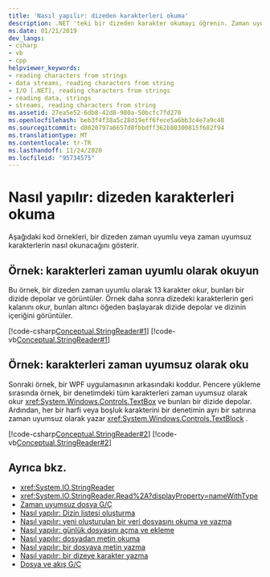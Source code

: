 ```yaml
---
title: 'Nasıl yapılır: dizeden karakterleri okuma'
description: .NET 'teki bir dizeden karakter okumayı öğrenin. Zaman uyumlu ve zaman uyumsuz karakter okuma örneklerine bakın.
ms.date: 01/21/2019
dev_langs:
- csharp
- vb
- cpp
helpviewer_keywords:
- reading characters from strings
- data streams, reading characters from string
- I/O [.NET], reading characters from strings
- reading data, strings
- streams, reading characters from string
ms.assetid: 27ea5e52-6db8-42d8-980a-50bcfc7fd270
ms.openlocfilehash: beb3f4f38a5c28d19eff6fece5a6bb3c4e7a9c48
ms.sourcegitcommit: d8020797a6657d0fbbdff362b80300815f682f94
ms.translationtype: MT
ms.contentlocale: tr-TR
ms.lasthandoff: 11/24/2020
ms.locfileid: "95734575"
---
```

# <a name="how-to-read-characters-from-a-string"></a>Nasıl yapılır: dizeden karakterleri okuma

Aşağıdaki kod örnekleri, bir dizeden zaman uyumlu veya zaman uyumsuz karakterlerin nasıl okunacağını gösterir.  
  
## <a name="example-read-characters-synchronously"></a>Örnek: karakterleri zaman uyumlu olarak okuyun

 Bu örnek, bir dizeden zaman uyumlu olarak 13 karakter okur, bunları bir dizide depolar ve görüntüler. Örnek daha sonra dizedeki karakterlerin geri kalanını okur, bunları altıncı öğeden başlayarak dizide depolar ve dizinin içeriğini görüntüler.  
  
 [!code-csharp[Conceptual.StringReader#1](../../../samples/snippets/csharp/VS_Snippets_CLR/conceptual.stringreader/cs/source.cs#1)]
 [!code-vb[Conceptual.StringReader#1](../../../samples/snippets/visualbasic/VS_Snippets_CLR/conceptual.stringreader/vb/source.vb#1)]  
  
## <a name="example-read-characters-asynchronously"></a>Örnek: karakterleri zaman uyumsuz olarak oku  

 Sonraki örnek, bir WPF uygulamasının arkasındaki koddur. Pencere yükleme sırasında örnek, bir denetimdeki tüm karakterleri zaman uyumsuz olarak okur <xref:System.Windows.Controls.TextBox> ve bunları bir dizide depolar. Ardından, her bir harfi veya boşluk karakterini bir denetimin ayrı bir satırına zaman uyumsuz olarak yazar <xref:System.Windows.Controls.TextBlock> .  
  
 [!code-csharp[Conceptual.StringReader#2](../../../samples/snippets/csharp/VS_Snippets_Wpf/StringReaderWriter/MainWindow.xaml.cs)]
 [!code-vb[Conceptual.StringReader#2](../../../samples/snippets/visualbasic/VS_Snippets_Wpf/StringReaderWriter/MainWindow.xaml.vb)]  
  
## <a name="see-also"></a>Ayrıca bkz.

- <xref:System.IO.StringReader>  
- <xref:System.IO.StringReader.Read%2A?displayProperty=nameWithType>  
- [Zaman uyumsuz dosya G/Ç](asynchronous-file-i-o.md)  
- [Nasıl yapılır: Dizin listesi oluşturma](/previous-versions/dotnet/netframework-4.0/5cf8zcfh(v=vs.100))  
- [Nasıl yapılır: yeni oluşturulan bir veri dosyasını okuma ve yazma](how-to-read-and-write-to-a-newly-created-data-file.md)  
- [Nasıl yapılır: günlük dosyasını açma ve ekleme](how-to-open-and-append-to-a-log-file.md)  
- [Nasıl yapılır: dosyadan metin okuma](how-to-read-text-from-a-file.md)  
- [Nasıl yapılır: bir dosyaya metin yazma](how-to-write-text-to-a-file.md)  
- [Nasıl yapılır: bir dizeye karakter yazma](how-to-write-characters-to-a-string.md)  
- [Dosya ve akış G/Ç](index.md)
